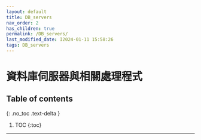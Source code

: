 ```yaml
---
layout: default
title: DB_servers
nav_order: 2
has_children: true
permalink: /DB_servers/
last_modified_date: I2024-01-11 15:58:26
tags: DB_servers
---
```


# 資料庫伺服器與相關處理程式


## Table of contents

{: .no_toc .text-delta }

1. TOC
{:toc}

---

